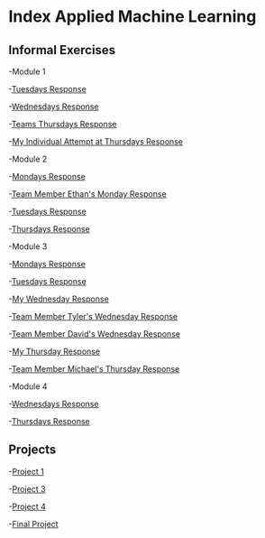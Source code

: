 # Index Applied Machine Learning

## Informal Exercises
-Module 1

-[Tuesdays Response](tues1.md)

-[Wednesdays Response](wed1.md)

-[Teams Thursdays Response](https://amanroa.github.io/data310/thurs1.html) 

-[My Individual Attempt at Thursdays Response](IndividualAttempt.md)

-Module 2

-[Mondays Response](Monday1.md)

-[Team Member Ethan's Monday Response](https://eanelson01.github.io/DATA310/mod2/monday2.html)

-[Tuesdays Response](Tuesday2.md)

-[Thursdays Response](Thursday2.md)

-Module 3

-[Mondays Response](Monday3.md)

-[Tuesdays  Response](Tuesday3.md)

-[My Wednesday Response](Wednesday3.md)

-[Team Member Tyler's Wednesday Response](https://tyeatts75.github.io/Data310/wed3.html)

-[Team Member David's Wednesday Response](https://dj-olson.github.io/data310/weds3.html)

-[My Thursday Response](Thursday3.md)

-[Team Member Michael's Thursday Response](https://michaelcusacknelkin.github.io/DATA310/Informal%20Responses/Preprocessing.html)

-Module 4

-[Wednesdays Response](Wednesday4.md)

-[Thursdays Response](Thursday4.md)

## Projects

-[Project 1](Project1.md)

-[Project 3](Project3.md)

-[Project 4](https://eanelson01.github.io/DATA310/mod4/project4.html)

-[Final Project](finalproject.md)
